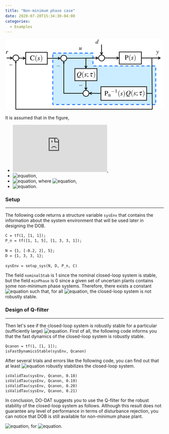 ```yaml
---
title: "Non-minimum phase case"
date: 2020-07-20T15:34:30-04:00
categories:
  - Examples
---
```


<img src="https://github.com/do-dat/do-dat.github.io/blob/master/assets/images/DOB.png?raw=true" alt="Sublime's custom image"/>

It is assumed that in the figure,

- ![equation](https://latex.codecogs.com/gif.latex?C(s)&space;=&space;1/(s&plus;1)),
- ![equation](https://latex.codecogs.com/gif.latex?P_n(s)&space;=&space;(s^2&plus;s&plus;5)/(s^3&plus;3s^2&plus;3s&plus;1)),
- ![equation](https://latex.codecogs.com/gif.latex?P(s)&space;=&space;(s^2&plus;\beta_1&space;s&space;&plus;&space;5)/(s^3&plus;3s^2&plus;3s&plus;1)), 
where ![equation](https://latex.codecogs.com/gif.latex?-0.2\leq&space;\beta_1&space;\leq&space;2),
- ![equation](https://latex.codecogs.com/gif.latex?Q(s;1)&space;=&space;1/(\tau&space;s&space;&plus;&space;1)).

### Setup

---

The following code returns a structure variable `sysEnv` that contains the information about the system environment that will be used later in designing the DOB.

```
C = tf(1, [1, 1]);
P_n = tf([1, 1, 5], [1, 3, 3, 1]);

N = {1, [-0.2, 2], 5};
D = {1, 3, 3, 1};

sysEnv = setup_sys(N, D, P_n, C)
```

The field `nominalStab` is 1 since the nominal closed-loop system is stable, but the field `minPhase` is 0 since a given set of uncertain plants contains some non-minimum phase systems.
Therefore, there exists a constant ![equation](https://latex.codecogs.com/gif.latex?\tau^*>0) such that, for all ![equation](https://latex.codecogs.com/gif.latex?0<\tau<\tau^*), 
the closed-loop system is not robustly stable.

### Design of Q-filter

---

Then let's see if the closed-loop system is robustly stable for a particular (sufficiently large) ![equation](https://latex.codecogs.com/gif.latex?\tau).
First of all, the following code informs you that the fast dynamics of the closed-loop system is robustly stable.

```
Qcanon = tf(1, [1, 1]);
isFastDynamicsStable(sysEnv, Qcanon)
```

After several trials and errors like the following code, you can find out that at least ![equation](https://latex.codecogs.com/gif.latex?\tau&space;=&space;0.21) robustly stabilizes the closed-loop system.

```
isValidTau(sysEnv, Qcanon, 0.18)
isValidTau(sysEnv, Qcanon, 0.19)
isValidTau(sysEnv, Qcanon, 0.20)
isValidTau(sysEnv, Qcanon, 0.21)
```

In conclusion, DO-DAT suggests you to use the Q-filter for the robust stability of the closed-loop system as follows.
Although this result does not guarantee any level of performance in terms of disturbance rejection, you can notice that DOB is still available for non-minimum phase plant.

![equation](https://latex.codecogs.com/gif.latex?Q(s;1)&space;=&space;1/(\tau&space;s&space;&plus;&space;1)), for ![equation](https://latex.codecogs.com/gif.latex?\tau&space;=&space;0.21).
